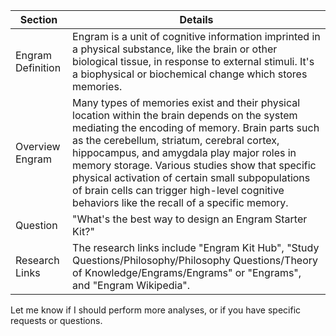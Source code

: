 | Section           | Details                                                                                                         |
|-------------------|-----------------------------------------------------------------------------------------------------------------|
| Engram Definition | Engram is a unit of cognitive information imprinted in a physical substance, like the brain or other biological tissue, in response to external stimuli. It's a biophysical or biochemical change which stores memories. 
| Overview Engram   | Many types of memories exist and their physical location within the brain depends on the system mediating the encoding of memory. Brain parts such as the cerebellum, striatum, cerebral cortex, hippocampus, and amygdala play major roles in memory storage. Various studies show that specific physical activation of certain small subpopulations of brain cells can trigger high-level cognitive behaviors like the recall of a specific memory.
| Question          | "What's the best way to design an Engram Starter Kit?"                                                          |
| Research Links    | The research links include "Engram Kit Hub", "Study Questions/Philosophy/Philosophy Questions/Theory of Knowledge/Engrams/Engrams" or "Engrams", and "Engram Wikipedia". |

Let me know if I should perform more analyses, or if you have specific requests or questions.